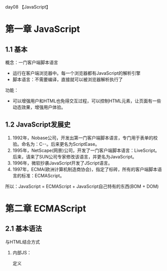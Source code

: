 day08 【JavaScript】

# 第一章 JavaScript

<!--P604-->

## 1.1 基本

概念：一门客户端脚本语言

* 运行在客户端浏览器中。每一个浏览器都有JavaScript的解析引擎
* 脚本语言：不需要编译，直接就可以被浏览器解析执行了

功能：

* 可以增强用户和HTML也免得交互过程，可以控制HTML元素，让页面有一些动态效果，增强用户体验。

## 1.2 JavaScript发展史

<!--P605-->

1. 1992年，Nobase公司，开发出第一门客户端脚本语言，专门用于表单的校验。命名为：C--。后来更名为ScriptEase。
2. 1995年，NetScape(网景)公司，开发了一门客户端脚本语言：LiveScript。后来，请来了SUN公司专家修改该语言，并更名为JavaScript。
3. 1996年，微软抄袭JavaScript开发了JScript语言。
4. 1997年，ECMA(欧洲计算机制造商协会)，指定了标砖，所有的客户端脚本语言的标准：ECMAScript。

所以：JavaScript = ECMAScript + JavaScript自己特有的东西(BOM + DOM)

# 第二章 ECMAScript

<!--P606-->

## 2.1 基本语法

与HTML结合方式

1. 内部JS：

   定义<script>，标签内部就是JS代码

2. 外部JS：

   定义<script>，通过src属性引入外部的JS文件

> 备注：
>
> 1. <srcipt>可以定义在HTML页面的任何地方。但是定义的位置会影响执行顺序。
> 2. <srcipt>可以定义多个。

注释

<!--P607-->

1. 单行注释：`//`
2. 多行注释：`/* */`

数据类型

一共有两种：原始数据类型、引用数据类型。

* 原始数据类型(其实就是基本数据类型)：

		1. number：数字。 整数/小数/NaN(not a number 一个不是数字的数字类型)
		
		2. string：字符串。  “abc” "a" 'acb'
		
		3. boolean：true和false。
		
		4. null：一个对象为空的占位符。
		
		5. undefined：未定义。如果一个变量没有给初始化值，那么会被默认赋值为undefined。

* 引用数据类型：对象

变量

<!--P608-->

变量：一小块存储数据的内存空间

语言分为两种：强类型和弱类型

* 强类型：在开辟变量存储空间的时候，定义了空间将来存储的数据的数据类型。只能存储固定类型的数据。
* 弱类型：在开辟变量存储空间的时候，不定义空间将来的存储数据类型，可以存放任意类型的数据。

java是强类型语言，而JavaScript是弱类型的语言。

```javascript
var 变量名 = 值;
```

<!--P609-->

- typeof

  typeof运算符有一个参数，即要检查的变量或者值。

  ```javascript
  var str = "Hello World";
  alert (typeof str); // 输出string  
  alert (typeof 43);  // 输出number
  ```

  变量是哪一种类型，就会返回哪一种值。

  > 备注：typeof运算符对于null值会返回“Object”。这实际上是JavaScript最初实现中的一个错误，然后被ECMAScript沿用了。现在，null被认为是对象的占位符，从而解释了这一矛盾，但是从技术上来说，它仍然是原始值。

运算符

<!--P610-->

* 一元运算符：只有一个运算数的运算符

  `++、--、+(正号)、-(负号)`

  `+(正号)、-(负号)`：在js中，如果运算数不是运算符所要求的类型，那么js引擎会自动的将运算数进行类型转换

  ```javascript
  var a = +"123";
  alert(typeof (a)); // 输出number
  document.write(typeof )
  document.write(a + 1); // 输出124
  ```

  > 注意：
  >
  > * string类型转number：按照字面值进行转换。如果字面值不是数字，那么转为NaN(不是数字的数字)。
  > * boolean类型转number：true转为1，false转为0。

<!--P611-->

* 算数运算符

  `+、-、*、/、%`

  由于JavaScript里面数据类型是number，所以在进行除法运算的时候，**整数除整数不是整数**，变成了小数。

  ```javascript
  var a = 3;
  var b = 4;
  document.write(a / b);
  ```

* 比较运算符

  1. 类型相同：直接比较

     ```JavaScript
     document.write("(3 > 4): " + (3 > 4) + "<br>");		// (3 > 4): false
     document.write("(&quot abc &quot > &quot acd &quot): " + ("abc" > "acd") + "<br>");		// (" abc " > " acd "): false
     ```

     * `&quot`实体名称`“`，如果用`”`会产生bug
     * 第二个表达式，字符串进行比较，会按照字典顺序进行比较，也就是ASCII码表。按位逐一进行比较，直到得出大小为止。

  2. 类型不同：先进性类型转换，在进行比较

     ```javascript
     document.write("(&quot 123 &quot > 122): " + ("123" > 122) + "<br>");	
     // (" 123 " > 122): true
     
     document.write("(&quot 123 &quot == 123): " + ("123" == 123) + "<br>");
     // (" 123 " == 123): true
     
     document.write("(&quot 123 &quot === 123): " + ("123" === 123));
     // (" 123 " === 123): false
     ```

     * 字符串和数字进行比较，会先将字符串转为number类型，然后比较
     * `==`符号比较的是转换后的值，所以会得出true
     * `===`全等于。在比较之前，会先判断类型，如果类型不一样，会直接返回false。

<!--P612-->

* 逻辑运算符

  `&&、||、！`

  `&&、||`有着短路的功能，如果使用&&，当左边是false的时候，右边就不会判断，结果直接为false。使用||，左边是true，同理右边不会判断，结果直接判定为true。

  `！`：非

  ​	其他类型可以转boolean，就是`!`运算符号不仅仅用在true和false上面，可以用在其他类型上面。作用在其他类型上面的时候，会进行类型转换。

  ​	例如：

   1. `number`：0或者NaN为假，其他为真。

      ```javascript
      var num1 = 0;
      var num2 = NaN;
      var num3 = 1;
      document.write(!num1 + "<br>"); 	// true
      document.write(!!num1 + "<br>"); 	// false
      document.write(!!num2 + "<br>");	// false
      document.write(!!num3 + "<br>");	// true
      ```

   2. `string`：除了空字符串("")，其他都是true。

      ```javascript
      var str1 = "";
      var str2 = "abc";
      document.write(!!str1 + "<br>");	// false
      document.write(!!str2 + "<br>");	// true
      ```

      应用场景：

      ```javascript
      var obj = "123";
      if (obj != null && obj.length > 0) {
      	alert(23);
      }
      // 两者等效
      if (obj) {
      	alert(123);
      }
      ```

   3. `null & undefined`：都是false。

      ```javascript
      var obj1 = NaN;
      var obj2;
      document.write(!!obj1 + "<br>");	// false
      document.write(!!obj2 + "<br>");	// false
      document.write("<hr>");
      ```

   4. 对象：都是true。

      ```javascript
      var date = new Date();
      document.write(!!date + "<br>");	// true
      ```

<!--P613-->

* 三元运算符：`? :`

  ```javascript
  var num1 = 2;
  var num2 = 3;
  var num3 = num1 > num2 ? 1 : 0;
  
  document.write(num3);				  // 0
  ```

## 2.2 JavaScript特殊语法

<!--P614-->

* 语句都是以`;`结尾的，但是如果一行只有一条语句，那么`;`可以省略(**不建议**)

  ```javascript
  var num = 3
  alert(num)
  ```

* 变量的定义使用var关键字，也可以不适用

  1. 使用关键字：定义的变量是局部变量
  2. 不使用关键字：定义的变量是全局变量(**不建议**)

## 2.3 流程控制语句

<!--P615-->

* `if...else...`

* `swith`

  JavaScript语句可以接受任意的原始数据类型

  ```javascript
  var a = 1;
  switch (a) {
  	case 1:
  		alert("number");
  		break;
  	case "abc":
  		alert("string");
  		break;
  	case true:
  		alert("boolean");
  		break;
  	case null:
  		alert("null");
  		break;
  	case undefined:
  		alert("undefined");
  		break;
  }
  ```

* `while`

  ```javascript
  // 1~100 求和5050
  var sum = 0;
  var num = 1;
  while (num <= 100) {
  	sum += num;
  	num++;
  }
  alert(sum);
  ```

* `do...while`

* `for`

  ```javascript
  // 1~100 求和5050
  var sum = 0;
  for (var i = 1; i <= 100; i++) {
      sum += i;
  }
  alert(sum);
  ```

## 2.4 练习

九九乘法表：

<!--P616-->

```javascript
	<style>
		td {
			border: 1px solid;
		}
	</style>
	<script>
	
		document.write("<table align = 'center'>");
		
		for (var i = 1; i < 10; i++) {
			document.write("<tr>");
			for (var j = 1; j < i + 1; j++) {
			
				document.write("<td>");
				document.write(i + "*" + j + "=" +(i * j) + "&nbsp&nbsp&nbsp");
				document.write("</td>");
			}
			document.write("</tr>");
		}
		
		document.write("</table>");
		
	</script>
```

# 第三章 JavaScript基本对象

## 3.1 Function

Function：函数，方法

<!--P617 2.07-->

创建

1. `var fun = new Function(形式参数列表，方法体);`  （**忘记这种方法**）

   ```javascript
   // 创建方式
   var fun1 = new Function("a", "b", "alert(a + b);");
   // 调用方法
   fun1(3, 4);
   ```

2. `function 方法名称(形式参数列表) {方法体}`

   ```javascript
   // 创建方式
   function fun2(a, b) {
       alert(a + b);
   }
   // 调用方法
   fun2(3, 4);
   ```

3. `var 方法名称 = function(形式参数列表) {方法体}`

   ```javascript
   // 创建方式
   var fun3 = function(a, b) {
       alert(a + b);
   }
   // 调用方法
   fun3(3, 4);
   ```

属性

* length：代表形参的个数

  ```javascript
  function fun(a, b) {
      // 方法体
  }
  alert(fun.length);	// 2,这是因为a, b一共两个参数
  ```

特点

1. 定义方法的时候，形参的类型不用写，返回值类型也不用写。这是因为都是var，所以直接忽略即可。（**和java不同**）

2. 方法是一个对象，如果定义名称相同的方法，后面的方法会覆盖掉前面的方法。（**和java不同**）

3. 在JavaScript中，方法的调用只与方法的名称有关，和参数列表无关。（**和java不同**）

   ```javascript
   function fun (a, b) {
       alert(a);
       alert(b);
   }
   fun(3, 4);		// 调用方法，输出3，4
   fun(3);			// 调用方法，输出3，undefined
   fun();			// 调用方法，输出undefined，undefined
   fun(1, 2, 3);	// 调用方法，输出1,2
   ```

4. 在方法声明当中，有一个隐藏的内置对象，数组，arguments。封装着所有的实际参数。

   ```javascript
   function fun () {
       document.write(arguments[0] + "<hr>");
       document.write(arguments[1]);
   }
   fun(1, 2);		// 调用函数，输出：1，2
   ```

   ```javascript
   // 求任意个数的和
   function add() {
       var sum = 0;
       for (var i = 0; i < arguments.length; i++) {
           sum += arguments[i];
       }
       return sum;
   }
   var sum = add(1, 2, 3);
   document.write(sum);
   ```

## 3.2 Array

Array：数组

<!--P618-->

创建

1. `var arr = new Array(元素列表);`

   ```javascript
   var arr1 = new Array(1, 2, 3);
   document.write(arr1);		// 1,2,3
   ```

2. `var arr = new Array(默认长度);`

   ```javascript
   var arr2 = new Array(4);
   document.write(arr2);		// ,,,
   
   var arr3 = new Array();
   document.write(arr);		// 空数组，什么都不打印
   ```

3. `var arr = [元素列表];`

   ```javascript
   var arr4 = [1, 2, 3, 4];
   document.write(arr4);		// 1,2,3,4
   ```

方法

* join(参数)：将数组中的元素按照指定的分隔符拼接为字符串，如果不写分隔符，默认为`,`。

  ```javascript
  var arr = [1, "abc", true];	
  document.write(arr.join("-") + "<br>");		// 1-abc-true
  document.write(arr.join() + "<br>");		// 1,abc,true
  ```

* push(参数)：向数组的末尾添加一个或者更多的元素，并返回新的长度。

  ```javascript
  var arr = [1, "abc", true];	
  document.write(arr.push(2) + "<br>");	// 4
  document.write(arr.join("-"));			// 1-abc-true-2
  ```

属性

* length：数组的长度

  ```javascript
  var arr = [1, "abc", true];
  document.write(arr.length + "<hr>");		// 3
  ```

特点

1. JavaScript中，数组元素的类型可变。

   ```javascript
   var arr = [1, "abc", true];
   document.write(arr + "<hr>");		// 1,abc,true
   ```

2. JavaScript中，数组元素可以改变。

## 3.3 Date

Date：日期对象

<!--P619-->

创建

* `var date = new Date();`

  ```javascript
  var date = new Date();
  document.write(date + "<hr>");
  ```

方法

* `toLocaleString()`：返回当前date对象对应的时间本地字符串格式。
* `getTime()`：获取毫秒值。返回单签日期对象描述事件到1970年1月1日毫秒值。

```javascript
var date = new Date();	
document.write(date.toLocaleString() + "<hr>");
document.write(date.getTime() + "<hr>");
```

## 3.4 Math

Math：数学对象

<!--P620-->

创建

* 不用创建，直接使用
* `Math.方法名称();`

方法

* random()：返回0~1之间随机数，包含0但是不包含1。

  ```javascript
  document.write(Math.random() + "<hr>");
  ```

* ceil(参数)：对参数向上取整。

  ```javascript
  document.write(Math.ceil(3.141592653589793) + "<hr>");
  ```

* floor(参数)：对参数向下取整。

  ```javascript
  document.write(Math.floor(3.141592653589793) + "<hr>");
  ```

* round(参数)：四舍五入。

  ```javascript
  document.write(Math.round(3.141592653589793) + "<hr>");
  ```

### 属性

* `PI`

  ```javascript
  document.write(Math.PI + "<hr>");		// 3.141592653589793
  ```

### 随机数练习

```javascript
// 1~100
var num = Math.round(Math.random() * 100);
document.write(num + "<hr>");
```

## 3.5 RegExp

RegExp：正则表达式对象

<!--P621-->

### 正则表达式

<font color = "red">**不要使用空格，严格按照格式**</font>

正则表达式：定义字符串的组成规则。

1. 单个字符：`[ ]`

   例如：`[a]、[ab]、[a-z]、[a-zA-Z0-9_]`

   由于这样写很麻烦，所以有着特殊符号代表特殊含义的单个字符

   * `\d`：单个数字字符 `[0-9]`
   * `\w`：单个单词字符 `[a-zA-Z0-9_]`

2. 量词符号：

   * `?`：表示出现0次或者1次。
   * `*`：表示出现0次或者多次。
   * `+`：表示出现1次或者多次。
   * `{m, n}`：表示出现大于m次，小于n次。
     * 如果缺少m, `{, n}`：代表最多n次。
     * 如果缺少n, `{m, }`：代表最少m次。

3. 开始和结束符号：

   * `^`：开始符号
   * `$`：结束符号

### 正则对象

<!--P622-->

<!--P623-->

* 创建正则对象

  1. `var reg = new RegExp("正则表达式");`

     ```javascript
     var reg = new RegExp("^\\w{6, 12}$");
     // 转义字符\，用两个\\代表一个\
     ```

  2. `var reg = /正则表达式/;`

     ```javascript
     var reg2 = /^\w{6, 12}$/;
     ```

* 方法

  `test(参数)`：验证指定的字符串是否符合正则定义的规范

  ```javascript
  var reg2 = /^\w{6,12}$/;
  var username = "zhengsa";
  var flag = reg2.test(username);
  alert(flag);		// true
  ```

## 3.6 Global

<!--P624-->

### 特点

Global中封装的方法不需要对象就可以直接进行调用。

`方法名称();`

### URL编码

在浏览器中搜索的话，输入`林炫`，可以发现地址栏会是：`%E6%9E%97%E7%82%AB`，这是因为编码导致的问题。

使用UTF-8编码，一个中文会占3个字节，1个字节8个2进制位。`1010 1011`，这是1个字节，8个2进制位，转换成16进制，`AB`，然后再在其前面自动加上`%`，所以会是：`%AB`。

### 方法

`encodeURI()`：URL编码

`decodeURI()`：URL解码

`encodeURIComponent()`：URL编码，编码字符更多

`decodeURIComponent()`：URL解码，解码字符更多

* 代码如下：

  ```javascript
  // 编码与解码
  var encode1 = encodeURI("林炫");
  document.write(encode1 + "<br>");	// %E6%9E%97%E7%82%AB
  var decode1 = decodeURI(encode1);
  document.write(decode1 + "<br>");	// 林炫
  
  // 比试两种编码
  var encode2 = encodeURI("https://www.baidu.com?wd=林炫");
  document.write(encode2 + "<br>");	// https://www.baidu.com?wd=%E6%9E%97%E7%82%AB
  
  var encode3 = encodeURIComponent("https://www.baidu.com?wd=林炫");
  document.write(encode3 + "<br>");	// https%3A%2F%2Fwww.baidu.com%3Fwd%3D%E6%9E%97%E7%82%AB
  ```

`parseInt()`：将字符串转换为数字

* 这个方法会逐一判断每一个字符串是否为数字，直到不是数字为止，前面数字部分会转为number。它与`+`不一样，`+`的话会直接`NaN`。

  ```javascript
  var str = "123abc";
  var num = parseInt(str);
  document.write(num + "&nbsp->&nbsp" + typeof(num));	// 123 -> number
  document.write("<br>");
  document.write(+str);	// NaN
  ```

`isNaN()`：判断一个值是否是NaN

* NaN有点特殊，NaN参与的==比较全部为false。所以判断一个值是否是NaN用这个方法。

  ```javascript
  var a = NaN;
  document.write(a == NaN);		// false
  document.write("<br>");
  document.write(isNaN(a));		// true
  ```

`eval()`：将JavaScript字符串转为脚本代码执行。

* 代码如下：

  ```javascript
  var str = "alert(123)";
  eval(str);
  ```

  

<!--P625-->

day09【JavaScript高级】

# 第四章 简单学习

## 4.1 DOM简单学习

<!--P626-->

功能：控制html文档的内容

代码：获取页面标签(元素)对象Element

* `document.getElementById("id值")`：通过元素的id获取元素对象

  ```JavaScript
  var title = document.getElementById("title");
  ```

操作Element对象：

1. 修改属性值：

   ```javascript
   // html里面的
   <img id="light" src="img/off.jpg">
   
   // js	通过id获取元素对象
   var light = document.getElementById("light");
   alert("更换图片");
   // 通过img的属性src进行更换图片
   light.src = "img/on.jpg";
   ```

2. 修改标签体内容：

   ```javascript
   // html里面的
   <h1 id="title">悔创阿里杰克马</h1>
   
   var title = document.getElementById("title");
   alert("更改");
   title.innerHTML = "不识妻美刘强东";
   ```

## 4.2 事件简单学习

<!--P627 2.08-->

功能：某些组件被执行了某些操作之后，触发某些代码的执行。

绑定事件一共有两种方法：

1. 直接在html标签上面，指定事件的属性(操作)，属性值就是JavaScript代码。但是这种方式的耦合性太高了，所以不建议使用这种方式，可以使用第二种方式。

   ```HTML
   <!--事件：onlick单击事件--> 
   <img src="img/light.gif" onclick="alert('点击了');">
   ```

   当然也可以使用下面的操作

   ```HTML
   <img src="img/light.gif" onclick="fun();">
   	
   <script>
   	function fun() {
   		alert("点击了");
   	}
   </script>
   ```

2. 通过JavaScript获取元素对象

   ```HTML
   <img id="light" src="img/light.gif">
   ```

   ```JavaScript
   <script>
   	// 创建方法
   	function fun() {
   		alert("点击了");
   	}
   	
   	// 获取light对象
   	var light = document.getElementById("light");
   	// 绑定事件
   	light.onclick = fun;
   </script>
   ```

## 4.3 开关灯练习

<!--P628-->

```HTML
<img id="light" src="img/light.gif">
```

```JavaScript
<script>

	// 获取light对象
	var light = document.getElementById("light");
	// 设置标记，代表灯是灭的。
	var flag = false;
	// 绑定事件
	light.onclick = function fun() {
		if (flag) { // 如果灯亮，改为灭，将标记改为灭
			light.src = "img/go_out.gif";
			flag = false;
		} else { // 如果灯灭，改为亮，将标记改为亮
			light.src = "img/light.gif";
			flag = true;
		}
	}
	
</script>
```

## 4.4 开发者工具

谷歌浏览器`F12`打开开发者工具，点击`consle`，如果有错误，会显示。

# 第五章 BOM 

<!--P629-->

概念：Browser Object Model 浏览器对象模型。将浏览器的各个组成部分封装为对象。

组成：

* Window：窗口对象
* Navigator：浏览器对象
* Screen：显示器屏幕对象
* History：历史记录对象
* Location：地址栏对象

![](D:\Java\笔记\图片\3-day09【JavaScript高级】\1.png)

## 5.1 Window

<!--P630-->

### 方法

**与弹出方框有关的方法：**

1. alert()：显示带有一段消息和一个确认按钮的警告框。

   ```JavaScript
   alert("林炫你好");		// 林炫你好
   ```

2. confirm()：显示带有一段消息以及确认按钮和取消按钮的对话框。如果用户点击确定按钮，则该方法返回true；如果用户点击取消按钮，则该方法返回false。

   ```JavaScript
   var flag = confirm("请问您确定退出吗？");
   if (flag) {
       document.write("欢迎下次光临");
   } else {
       document.write("好的呢~");
   }
   ```

3. prompt()：显示可以提示用户输入的对话框。该方法的返回值就是用户输入的内容。

   ```JavaScript
   var username = prompt("请输入用户名称：");		// 加入用户输入“林炫”
   document.write(username);					// 那么这里输出“林炫”
   ```

**与开关窗口有关的方法：**

<!--P631-->

1. open()：打开一个新的浏览器窗口。参数会输入到地址栏里面，所以输入百度的官网会打开百度的页面。返回值是一个新的window对象。

2. close()：关闭调用对象的窗口。谁调用close方法，关闭谁。

   ```html
   // 设置两个按钮
   <input id = "openBtn" type = "button" value = "打开新页面">
   <input id = "closeBtn" type = "button" value = "关闭新页面">
   ```

   ```javascript
   <script>
   	// 让newWindow成为全局对象。
   	var newWindow;
   	
   	// 打开新的页面
   	// 绑定事件
   	var openBtn = document.getElementById("openBtn");
   	// 事件被点击的时候打开百度官网，返回新打开页面的对象。
   	openBtn.onclick = function fun() {
   		newWindow = open("https://www.baidu.com");
   	}
   	
       // 关闭新打开的页面
   	var closeBtn = document.getElementById("closeBtn");
   	closeBtn.onclick = function fun() {
   		// 等价于newWindow.close();
   		newWindow.window.close();
   	}
   </script>
   ```

**与定时器有关的方法：**

<!--P632-->

1. setTimeout()：在指定的毫秒数后调用函数或者计算表达式。参数：要执行的代码/JavaScript 函数

   , 等待的毫秒数。返回值是一个编号。

2. clearTimeout()：取消由setTimeout()方法设置的timeout。

3. setInterval()：循环来调用函数或者计算表达式。

4. clearInterval()：取消由setInterval()方法设置的timeout。

   ```javascript
   // setTimeout("fun();", 1000); 经常使用下面的方法
   var id = setTimeout(fun, 1000);
   document.write(id);
   clearTimeout(id);
   function fun() {
       alert("boom~");
   }
   ```

### 属性

<!--P634-->

1. 获取其他BOM对象：

   * history

   * Location

   * Navigator

   * Screen

     ```JavaScript
     // var hs1 = window.history; 等价于下面代码
     var hs2 = history;
     alert(hs1);
     ```

2. 获取DOM对象

   * document

     ```javascript
     // var image = window.document.getElementById("image");
     var image = document.getElementById("image");
     alert(image);
     ```

     

### 特点

* Window对象不用创建，可以直接使用。使用的时候：`window.方法名称();`
* window引用也可以省略。可以简写为：`方法名称();`

## 5.2 轮播图案例

<!--P633-->

```HTML
<img id = "image" src = "img/1.jpg" alt = "img" >
```

```JavaScript
var i = 2;

// 定义函数
function fun () {
    i++;
    if (i == 5) {
        i = 1;
    }
    // 获取图片对象
    var image = document.getElementById("image");
    // 更改图片
    image.src = "img/" + i + ".jpg";

}
// 1秒循环更换图片，并返回参数，方便取消轮播图
var id = setInterval(fun, 1000);

// 取消轮播图
// clearInterval(id);
```

## 5.3 Location

<!--P635-->

### 创建

1. `window.location`

2. `location`

   ```javascript
   // 获取按钮
   var btn = document.getElementById("btn");
   // 绑定事件
   btn.onclick = function () {
       // 刷新页面
       location.reload();
   }
   ```

### 方法

* reload()：重新加载当前文档。刷新。

### 属性

* href：设置或者返回完整的URL。

  ```HTML
  <input id = "btn2" type = "button"  value = "百度">
  ```

  ```JavaScript
  <script>
  
  	// 获取按钮
  	var btn2 = document.getElementById("btn2");
  	// 绑定事件
  	btn2.onclick = function () {
  		// 设置跳转页面
  		location.href = ("https://www.baidu.com");
  	}
  	// 返回当前URL
  	alert(location.href); //file:///C:/Users/%E6%9E%97%E8%BD%A9/Desktop/demo.html
  </script>
  ```

## 5.4 自动跳转首页案例

<!--P636-->

```HTML
<p>
    <span id = "timeout">5&nbsp</span>秒就要跳转了~
</p>
```

```css
p {
    text-align: center;
}
span {
    color: red;
}
```

```javascript
var i = 4;

function timeout() {
    // 判断是否为0，为0跳转到新的页面
    while (i == 0) {
        location.href = "https://www.baidu.com";
    }
    // 获取span标签内元素对象，并修改
    var timeout = document.getElementById("timeout");
    timeout.innerHTML = i-- + " ";

}

setInterval(timeout, 1000);
```

# 第六章 DOM

<!--P637-->

## 6.1 基本介绍

概念：`Document Object Model` 文档对象模型。将标记语言文档的各个组成部分封装为对象，可以使用这些对象对标记语言文档进行CRUD的动态操作。

W3C，万维网联盟将DOM标准分为了3个不同的部分：

1. 核心 DOM——针对任何结构化文档的标准模型。
2. XML DOM——针对XML文档的标准模型。
3. HTML DOM——针对HTML文档的标准模型。

核心DOM有：

1. Document：文档对象。
2. Element：元素对象。
3. Attribute：属性对象。
4. Text：文本对象。
5. Comment：注释对象。

* Node：节点对象，上述5个的父对象。

## 6.2 核心DOM模型

<!--P998 乱了，下一P是999 之后就是638了  2.09-->

### Document

Document：文档对象

创建(获取)该对象有两种方法：可以使用`window.documen`获取，也可以直接`document`来获取，window可以省略。

方法如下：

* 获取Element对象：

  1. `getElementByID()`：根据id属性值获取元素对象。id属性值一般唯一。
  2. `getElementsByTagName()`：根据元素名称获取元素对象们。返回值是一个数组。
  3. `getElementsByClassName()`：根据Class属性值获取元素对象们。返回值是一个数组。
  4. `getElementsByName()`：根据name属性值获取元素对象们。返回值是一个数组。

  ```JavaScript
  // 根据元素名称获取元素对象们。返回值是一个数组
  var divs = document.getElementsByTagName("div");
  document.write("<hr>" + divs.length + "<hr>");
  ```

  <!--P638 2.09-->

* 创建其他DOM对象：

  1. createAttribute(name);
  2. createComment();
  3. createElement();
  4. createTextNode();

  ```javascript
  var table = document.createElement("table");
  alert(table);
  ```

### Element

<!--P999 2.09-->

Element：元素对象

获取(创建)该对象方法是：通过document来获取和创建。

Element方法：

1. removeAttribute()：删除属性

2. setAttribute()：设置属性

   ```HTML
   <a>点击跳转百度</a>
   <input id = "btn1" type = "button" value = "设置属性">
   <input id = "btn2" type = "button" value = "取消属性">
   ```

   ```JavaScript
   // 获取btn1
   var set_arr = document.getElementById("btn1");
   // 绑定事件
   set_arr.onclick = function() {
       // 获取a标签，因为是数组，所以取0号元素
       var element_a = document.getElementsByTagName("a")[0];
       element_a.setAttribute("href", "http://www.baidu.com");
   }
   
   var remove_arr = document.getElementById("btn2");
   remove_arr.onclick = function() {
       var element_a = document.getElementsByTagName("a")[0];
       element_a.removeAttribute("href");
   }
   ```

### Node

<!--P639-->

Node：节点对象，其他5个的父对象。所有的dom对象都可以被认为是一个节点。

Node方法：

* CRUD dom树：

  1. `appendChild()`：向节点的子节点列表的结尾添加新的子节点。
  2. `removeChild()`：删除并返回当前节点的指定子节点。
  3. `replaceChild()`：用新节点替换一个子节点。

  ```HTML
  <div id = "div1">
      <div id = "div2">div2</div>
      div1
  </div>
  <a href = "javascript: void(0);" id = "del">删除子节点</a>
  <a href = "javascript: void(0);" id = "add">添加子节点</a>
  ```

  ```css
  body {
      background: azure;
  
  }
  
  div {
      border: 1px solid red;
  }
  
  #div1 {
      height: 200px;
      width: 200px;
  }
  
  #div2 {
      height: 100px;
      width: 100px;
  }
  
  #div3 {
      height: 100px;
      width: 100px;
  }
  ```

  ```JavaScript
  // 目的：点击a标签，删除div2
  // 获取a标签
  var a_del = document.getElementById("del");
  a_del.onclick = function() {
      var div1 = document.getElementById("div1");
      div1.removeChild(div2);
  }
  
  
  var a_add = document.getElementById("add");
  a_add.onclick = function() {
      var div1 = document.getElementById("div1");
      // 给div1添加子节点
      // 创建div3节点
      var div3 = document.createElement("div");
      div3.setAttribute("id", "div3");
      // 添加div3节点
      div1.appendChild(div3);
  }
  
  // 属性调用
  var div2 = document.getElementById("div2");
  var div1 = div2.parentNode;
  document.write("<br>" + div1);
  ```

* 属性：parentNode 返回节点的父节点。

  ```JavaScript
  // 属性调用
  var div2 = document.getElementById("div2");
  var div1 = div2.parentNode;
  document.write("<br>" + div1);
  ```

## 6.3 超链接题外话

超链接功能：

1.  可以被点击：样式；
2.  点击之后跳转到href指定的URL

需求：保留1功能，去掉2功能
实现：`href = "javascript: void(0);"`

## 6.4 动态表格案例

**基础样式**

<!--P640-->

```HTML
<div>
	<input id = "id" type = "text" placeholder = "请输入编号">
	<input id = "name" type = "text" placeholder = "请输入姓名">
	<input id = "gender" type = "text" placeholder = "请输入性别">
	<input id = "btn_add" type = "button" value = "添加" >
</div>

<table>
	<caption>学生信息表</caption>
	<tr>
		<th>编号</th>
		<th>姓名</th>
		<th>性别</th>
		<th>操作</th>
	</tr>
	
	<tr>
		<td>1</td>
		<td>令狐冲</td>
		<td>男</td>
		<td><a href = "javascript: void(0);" onclick = "delTr(this)">删除</a></td>
	</tr>
	
	<tr>
		<td>2</td>
		<td>任我行</td>
		<td>男</td>
		<td><a href = "javascript: void(0);" onclick = "delTr(this)">删除</a></td>
	</tr>
	
	<tr>
		<td>3</td>
		<td>岳不群</td>
		<td>？</td>
		<td><a href = "javascript: void(0);" onclick = "delTr(this)">删除</a></td>
	</tr>
</table>
```

```css
<style>
table {
    border: 1px solid;
    margin: auto;
    width: 500px;
}

td, th {
    text-align: center;
    border: 1px solid;
}

div {
    text-align: center;
    margin: 50px;
}
</style>
```

**添加操作**

第一种操作：

```javascript
// 点击添加按钮，方法实现
document.getElementById("btn_add").onclick = function() {

    // 获取用户输入的内容
    var id = document.getElementById("id").value;
    var name = document.getElementById("name").value;
    var gender = document.getElementById("gender").value;

    // 创建td
    // id一栏td
    var td_id = document.createElement("td");
    var text_id = document.createTextNode(id);
    td_id.appendChild(text_id);
    // name一栏td
    var td_name = document.createElement("td");
    var text_name = document.createTextNode(name);
    td_name.appendChild(text_name);
    // gender一栏td
    var td_gender = document.createElement("td");
    var text_gender = document.createTextNode(gender);
    td_gender.appendChild(text_gender);
    // 操作一栏
    var td_a = document.createElement("td");
    var ele_a = document.createElement("a");
    ele_a.setAttribute("href", "javascript: void(0);");
    ele_a.setAttribute("onclick", "delTr(this);");
    var text_a = document.createTextNode("删除");
    ele_a.appendChild(text_a);
    td_a.appendChild(ele_a);

    // 创建tr
    var tr = document.createElement("tr");
    // 添加td到tr中
    tr.appendChild(td_id);
    tr.appendChild(td_name);
    tr.appendChild(td_gender);
    tr.appendChild(td_a);
    // 获取table
    var table = document.getElementsByTagName("table")[0];
    table.appendChild(tr);

}
```

第二种操作：

```JavaScript
// 使用innerHTML方法来操作
// 点击添加按钮，方法实现
document.getElementById("btn_add").onclick = function() {

    // 获取用户输入的内容
    var id = document.getElementById("id").value;
    var name = document.getElementById("name").value;
    var gender = document.getElementById("gender").value;

    // 获取table
    var table = document.getElementsByTagName("table")[0];

    // 追加一行
    table.innerHTML += "<tr>" +
        "<td>" + id + "</td>" +
        "<td>" + name + "</td>" +
        "<td>" + gender + "</td>" +
        "<td><a href = 'javascript: void(0)' onclick = 'delTr(this)'>删除</a></td>" +
        "</tr>";
}
```

**删除操作**

<!--P641-->

```JavaScript
// 使用a标签onclick属性，设置为delTr(this)参数，this返回当前对象。
// 删除操作
function delTr(obj) {
    // 根据返回的this对象，找到table对象和tr对象。
    var table = obj.parentNode.parentNode.parentNode;
    var tr = obj.parentNode.parentNode;

    table.removeChild(tr);
}
```

## 6.5 HTML DOM模型

### innerTHML

<!--P642-->

innerHTML:标签体的设置和获取。就是获取该标签体的内容，也可以修改该标签体的内容。

```html 
<div id = "div1">
    div
</div>
```

```javascript
var div = document.getElementById("div1");
var innerHTML = div.innerHTML;
document.write("<hr>" + innerHTML + "<hr>");

// 将div替换为文本框
// div.innerHTML = "<input type = 'text'>";

// 在div后面追加一个文本框
// div.innerHTML += "<input type = 'text'>";
```

### 控制样式

<!--P643-->

* 使用元素的style属性。

  ```HTML
  <div id = "div1">div</div>
  ```

  ```JavaScript
  var div = document.getElementById("div1");
  div.onclick = function() {
      div.style.border = "1px solid red";
  
      div.style.width = "200px";
      // font-size --> fontSize
      div.style.fontSize = "20px";
  }
  ```

* 通过className属性

  ```css
  .div {
      border: 1px solid red;
      width: 100px;
      height: 100px;
  }
  ```

  ```javascript
  // 提前定义好类选择器的样式，通过元素的className属性来设置class属性值。
  var div = document.getElementById("div1");
  div.onclick = function() {
      div.className = "div"
  }
  ```

# 第七章 事件监听机制

<!--P644-->

## 7.1 基本概念

时间监听机制概念：某些组件被执行了某些操作后，触发某些代码的执行。

事件：某些操作。例如：单击、双击、键盘按下了、鼠标移动了等。

事件源：组件。例如：按钮、文本输入框等。

监听器：代码。

注册监听：将事件、事件源和监听器结合在一起。当事件源上面发生了某个事件，则触发执行某个监听器打码。

## 7.2 常见的事件

<!--P645 2.10-->

**点击事件**

* onclick：单击事件。
* ondblclick：双击事件。

**焦点事件**

* onblur：失去焦点。

* onfocus：元素获得焦点。

  ```JavaScript
  window.onload = function() {
      document.getElementById("username").onblur = function() {
          alert("失去焦点了");
      }
  }
  ```

**加载事件**

* onload：一张页面或者一幅图像完成加载。

  ```JavaScript
  // 通常是用这个事件包裹其他事件，当页面加载完毕之后，等其他事件触发，触发代码执行
  window.onload = function() {
      // 事件
  }
  ```

**鼠标事件**

* onmousedown：鼠标按钮被按下。

* onmouseup：鼠标按键被松开。

* onmousemove：鼠标被移动。

* onmouseover：鼠标移动到某元素上面。

* onmouseout：鼠标从某元素移开。

  ```JavaScript
  window.onload = function() {
      document.getElementById("username").onmousedown = function(event) {
          // alert("鼠标来了");
          // 左键点击文本框，显示0。齿轮点击显示1。右键点击显示2。
          alert(event.button);
      }
  }
  ```

**键盘事件**

* onkeydown：某个键盘按键被按下。

* onkeyup：某个键盘按键被松开。

* onkeypress：某个键盘按键被松开并按下。

  ```JavaScript
  window.onload = function() {
      document.getElementById("username").onkeydown = function(event) {
          // 键盘敲回车键
          if (event.keyCode == 13) {
              alert("提交表单");
          }
      }
  }
  ```

**选中和改变**

* onselect：文本被选中。

* onchange：域的内容被改变。

  常用于下拉列表

  ```HTML
  <select id = "city">
      <option>--请选择--</option>
      <option>北京</option>
      <option>上海</option>
      <option>广州</option>
      <option>深圳</option>
  </select>
  ```

  ```JavaScript
  window.onload = function() {
      document.getElementById("city").onchange = function(event) {
          alert("改变了");
      }
  }
  ```

**表单事件**

* onsubmit：确认按钮被点击。

* onreset：重置按钮被点击。

  第一种方式：

  ```HTML
  <form action = "#" id = "form">
  	<input type = "text" id = "username">
  	<input type = "submit" value = "提交">
  </form>	
  ```

  ```JavaScript
  window.onload = function() {
      document.getElementById("form").onsubmit = function() {
          // 校验用户名称输入是否正确。这里我们不进行校验，假设已经校验完毕
          // 用户点击提交，返回false，不提交。
          var flag = false;
          return flag;
      }
  }
  ```

  第二种方式：

  ```HTML
  <!--
  	return inputForm();
  	只有inputForm()的话：onclick = false;我们并没有将其返回，只是有一个false的值，我们并没有返回，所以需要返回这个false值。
  -->
  <form action = "#" id = "form" onclick = " return inputForm();">
  	<input type = "text" id = "username">
  	<input type = "submit" value = "提交">
  </form>	
  ```

  ```JavaScript
  function inputForm() {
      return false;
  }
  ```

## 7.3 表格全选案例

<!--P646-->

```HTML
<table>
	<caption>学生信息表</caption>
	<tr>
		<th><input type = "checkbox" name = "cb" id = "cb1"></th>
		<th>编号</th>
		<th>姓名</th>
		<th>性别</th>
		<th>操作</th>
	</tr>
	
	<tr>
		<td><input type = "checkbox" name = "cb"></td>
		<td>1</td>
		<td>令狐冲</td>
		<td>男</td>
		<td><a href = "javascript: void(0);">删除</a></td>
	</tr>
	
	<tr>
		<td><input type = "checkbox" name = "cb"></td>
		<td>2</td>
		<td>任我行</td>
		<td>男</td>
		<td><a href = "javascript: void(0);">删除</a></td>
	</tr>
	
	<tr>
		<td><input type = "checkbox" name = "cb"></td>
		<td>3</td>
		<td>岳不群</td>
		<td>？</td>
		<td><a href = "javascript: void(0);">删除</a></td>
	</tr>
</table>
<div>
	<input type = "button" id = "selectAll" value = "全选">
	<input type = "button" id = "unSelectAll" value = "全不选">
	<input type = "button" id = "selectRev" value = "反选">
</div>
```



```css
	<style>
		body {
			background-color: azure;
		}
		
		table {
			border: 1px solid;
			margin: auto;
			width: 500px;
		}

		td, th {
			text-align: center;
			border: 1px solid;
		}
		
		div {
			margin-top: 10px;
			text-align: center;
		}
		
		.over {
			background-color: pink;
		}
		
		.out {
			background-color: out;
		}
		
	</style>
```

```javascript
	// 页面加载完成之后绑定事件
	window.onload = function() {
		// 给全选按钮绑定单击事件
		document.getElementById("selectAll").onclick = function() {
			// 全选
			// 获取所有的checkbox
			var cbs = document.getElementsByName("cb");
			// 遍历
			for (var i = 0; i < cbs.length; i++) {
				// 设置每一个cb的状态为选中
				cbs[i].checked = true;
			}
		}
		
		document.getElementById("unSelectAll").onclick = function() {
			// 全不选
			// 获取所有的checkbox
			var cbs = document.getElementsByName("cb");
			// 遍历
			for (var i = 0; i < cbs.length; i++) {
				// 设置每一个cb的状态为不选中
				cbs[i].checked = false;
			}
		}
		
		
		document.getElementById("selectRev").onclick = function() {
			// 反选
			// 获取所有的checkbox
			var cbs = document.getElementsByName("cb");
			// 遍历
			for (var i = 0; i < cbs.length; i++) {
				
				cbs[i].checked = !cbs[i].checked;
			}
		}
		
		document.getElementById("cb1").onclick = function() {
			// 第一个cb点击
			// 获取所有的checkbox
			var cbs = document.getElementsByName("cb");
			// 遍历
			for (var i = 1; i < cbs.length; i++) {
				cbs[i].checked = this.checked;
				
			}
		}
		
		var trs = document.getElementsByTagName("tr");
		for (var i = 0; i < trs.length; i++) {
			// 移到元素上面
			trs[i].onmouseover = function() {
				this.className = "over";
			}
			
			// 移出元素
			trs[i].onmouseout = function() {
				this.className = "out"
			}
		}
	}
```

## 7.4 表格检验案例

<!--P647 跳过一下-->























